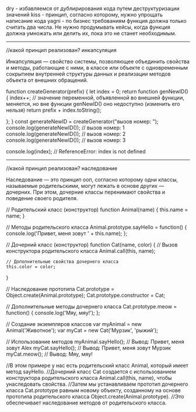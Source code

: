 dry - избавляемся от дублирирования кода путем деструктуризации значений 
kiss - принцип, согласно которому, нужно упрощать написание кода
yagni - по бизнес требованиям функция должна только считать два числа. Не нужно продумывать кейсы, когда функция должна умножать или делить их, пока это не станет необходимым. 
________________________________________

//какой принцип реализован? инкапсуляция 

Инкапсуляция — свойство системы, позволяющее объединить свойства и методы, работающие с ними, в классе или объекте с одновременным сокрытием внутренней структуры данных и реализации методов объекта от внешних обращений.

function createGenerator(prefix) {
    let index = 0;
  return function genNewID() {
    index++; // значение переменной, объявленной во внешней функции, меняется, но вне функции genNewID() оно недоступно (изменить его нельзя)
    return prefix + index.toString();

  };
}
const generateNewID = createGenerator("вызов номер: ");
console.log(generateNewID()); // вызов номер: 1
console.log(generateNewID()); // вызов номер: 2
console.log(generateNewID()); // вызов номер: 3

console.log(index); // ReferenceError: index is not defined

________________________________________


//какой принцип реализован? наследование

Наследование — это принцип ооп, согласно которому одни классы, называемые родительскими, могут лежать в основе других — дочерних. При этом, дочерние классы перенимают свойства и поведение своего родителя.

// Родительский класс (конструктор)
function Animal(name) {
    this.name = name;
  }
  
  // Методы родительского класса
  Animal.prototype.sayHello = function() {
    console.log('Привет, меня зовут ' + this.name);
  };
  
  // Дочерний класс (конструктор)
  function Cat(name, color) {
    // Вызов конструктора родительского класса
    Animal.call(this, name);
    
    // Дополнительные свойства дочернего класса
    this.color = color;
  }
  
  // Наследование прототипа
  Cat.prototype = Object.create(Animal.prototype);
  Cat.prototype.constructor = Cat;
  
  // Дополнительные методы дочернего класса
  Cat.prototype.meow = function() {
    console.log('Мяу, мяу!');
  };
  
  // Создание экземпляров классов
  var myAnimal = new Animal('Животное');
  var myCat = new Cat('Мурзик', 'рыжий');
  
  // Использование методов
  myAnimal.sayHello(); // Вывод: Привет, меня зовут Alex
  myCat.sayHello();    // Вывод: Привет, меня зовут Мурзик
  myCat.meow();        // Вывод: Мяу, мяу!
  

  //В этом примере у нас есть родительский класс Animal, который имеет метод sayHello. 
  //Дочерний класс Cat создается с использованием конструктора родительского класса Animal.call(this, name), чтобы унаследовать свойства. 
  //Затем мы устанавливаем прототип дочернего класса Cat.prototype равным новому объекту, созданному на основе прототипа родительского класса Object.create(Animal.prototype). 
  //Это обеспечивает наследование методов от родительского класса.





